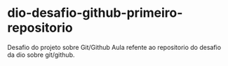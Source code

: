 # dio-desafio-github-primeiro-repositorio
Desafio do projeto sobre Git/Github
Aula refente ao repositorio do desafio da dio sobre git/github.
